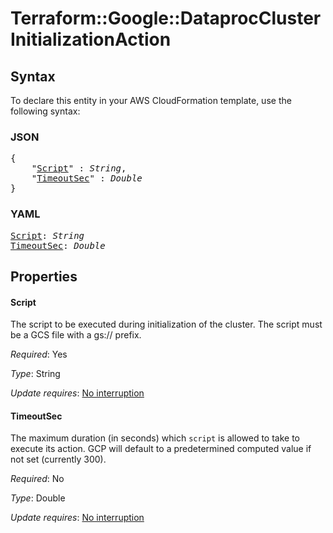 # Terraform::Google::DataprocCluster InitializationAction

## Syntax

To declare this entity in your AWS CloudFormation template, use the following syntax:

### JSON

<pre>
{
    "<a href="#script" title="Script">Script</a>" : <i>String</i>,
    "<a href="#timeoutsec" title="TimeoutSec">TimeoutSec</a>" : <i>Double</i>
}
</pre>

### YAML

<pre>
<a href="#script" title="Script">Script</a>: <i>String</i>
<a href="#timeoutsec" title="TimeoutSec">TimeoutSec</a>: <i>Double</i>
</pre>

## Properties

#### Script

The script to be executed during initialization of the cluster.
The script must be a GCS file with a gs:// prefix.

_Required_: Yes

_Type_: String

_Update requires_: [No interruption](https://docs.aws.amazon.com/AWSCloudFormation/latest/UserGuide/using-cfn-updating-stacks-update-behaviors.html#update-no-interrupt)

#### TimeoutSec

The maximum duration (in seconds) which `script` is
allowed to take to execute its action. GCP will default to a predetermined
computed value if not set (currently 300).

_Required_: No

_Type_: Double

_Update requires_: [No interruption](https://docs.aws.amazon.com/AWSCloudFormation/latest/UserGuide/using-cfn-updating-stacks-update-behaviors.html#update-no-interrupt)

